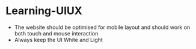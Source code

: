 # Learning-UIUX

- The website should be optimised for mobile layout and should work on both touch and mouse interaction
- Always keep the UI White and Light 
